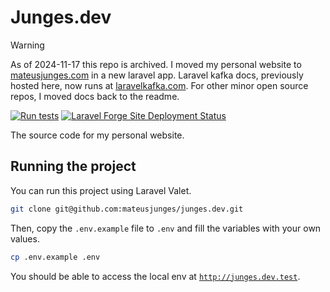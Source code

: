 # Junges.dev

> [!WARNING]  
> As of 2024-11-17 this repo is archived. I moved my personal website to [mateusjunges.com](mateusjunges.com) in a new laravel app.
> Laravel kafka docs, previously hosted here, now runs at [laravelkafka.com](laravelkafka.com). For other minor open source repos,
> I moved docs back to the readme.

[![Run tests](https://github.com/mateusjunges/junges.dev/actions/workflows/run-tests.yml/badge.svg)](https://github.com/mateusjunges/junges.dev/actions/workflows/run-tests.yml)
[![Laravel Forge Site Deployment Status](https://img.shields.io/endpoint?url=https%3A%2F%2Fforge.laravel.com%2Fsite-badges%2Fed303015-52a2-4087-b19d-ba612fff6441%3Fdate%3D1%26commit%3D1&style=flat)](https://forge.laravel.com)


The source code for my personal website.

## Running the project

You can run this project using Laravel Valet.

```sh
git clone git@github.com:mateusjunges/junges.dev.git
```
Then, copy the `.env.example` file to `.env` and fill the variables with your own values.

```sh
cp .env.example .env
```

You should be able to access the local env at [`http://junges.dev.test`](http://junges.dev.test).
